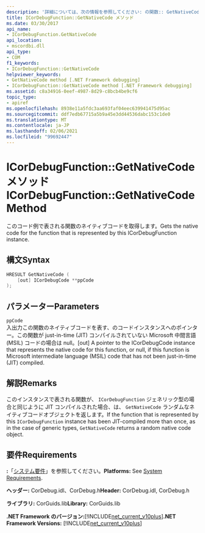 ```yaml
---
description: '詳細については、次の情報を参照してください: の関数:: GetNativeCode メソッド'
title: ICorDebugFunction::GetNativeCode メソッド
ms.date: 03/30/2017
api_name:
- ICorDebugFunction.GetNativeCode
api_location:
- mscordbi.dll
api_type:
- COM
f1_keywords:
- ICorDebugFunction::GetNativeCode
helpviewer_keywords:
- GetNativeCode method [.NET Framework debugging]
- ICorDebugFunction::GetNativeCode method [.NET Framework debugging]
ms.assetid: c8a34916-0eef-4987-8d29-c8bcb4be9cf6
topic_type:
- apiref
ms.openlocfilehash: 8938e11a5fdc3aa693faf04eec639941475d95ac
ms.sourcegitcommit: ddf7edb67715a5b9a45e3dd44536dabc153c1de0
ms.translationtype: MT
ms.contentlocale: ja-JP
ms.lasthandoff: 02/06/2021
ms.locfileid: "99692447"
---
```

# <a name="icordebugfunctiongetnativecode-method"></a><span data-ttu-id="1f321-103">ICorDebugFunction::GetNativeCode メソッド</span><span class="sxs-lookup"><span data-stu-id="1f321-103">ICorDebugFunction::GetNativeCode Method</span></span>

<span data-ttu-id="1f321-104">このコード例で表される関数のネイティブコードを取得します。</span><span class="sxs-lookup"><span data-stu-id="1f321-104">Gets the native code for the function that is represented by this ICorDebugFunction instance.</span></span>  
  
## <a name="syntax"></a><span data-ttu-id="1f321-105">構文</span><span class="sxs-lookup"><span data-stu-id="1f321-105">Syntax</span></span>  
  
```cpp  
HRESULT GetNativeCode (  
    [out] ICorDebugCode **ppCode  
);  
```  
  
## <a name="parameters"></a><span data-ttu-id="1f321-106">パラメーター</span><span class="sxs-lookup"><span data-stu-id="1f321-106">Parameters</span></span>  

 `ppCode`  
 <span data-ttu-id="1f321-107">入出力この関数のネイティブコードを表す、のコードインスタンスへのポインター。この関数が just-in-time (JIT) コンパイルされていない Microsoft 中間言語 (MSIL) コードの場合は null。</span><span class="sxs-lookup"><span data-stu-id="1f321-107">[out] A pointer to the ICorDebugCode instance that represents the native code for this function, or null, if this function is Microsoft intermediate language (MSIL) code that has not been just-in-time (JIT) compiled.</span></span>  
  
## <a name="remarks"></a><span data-ttu-id="1f321-108">解説</span><span class="sxs-lookup"><span data-stu-id="1f321-108">Remarks</span></span>  

 <span data-ttu-id="1f321-109">このインスタンスで表される関数が、 `ICorDebugFunction` ジェネリック型の場合と同じように JIT コンパイルされた場合、は、 `GetNativeCode` ランダムなネイティブコードオブジェクトを返します。</span><span class="sxs-lookup"><span data-stu-id="1f321-109">If the function that is represented by this `ICorDebugFunction` instance has been JIT-compiled more than once, as in the case of generic types, `GetNativeCode` returns a random native code object.</span></span>  
  
## <a name="requirements"></a><span data-ttu-id="1f321-110">要件</span><span class="sxs-lookup"><span data-stu-id="1f321-110">Requirements</span></span>  

 <span data-ttu-id="1f321-111">**:**「[システム要件](../../get-started/system-requirements.md)」を参照してください。</span><span class="sxs-lookup"><span data-stu-id="1f321-111">**Platforms:** See [System Requirements](../../get-started/system-requirements.md).</span></span>  
  
 <span data-ttu-id="1f321-112">**ヘッダー:** CorDebug.idl、CorDebug.h</span><span class="sxs-lookup"><span data-stu-id="1f321-112">**Header:** CorDebug.idl, CorDebug.h</span></span>  
  
 <span data-ttu-id="1f321-113">**ライブラリ:** CorGuids.lib</span><span class="sxs-lookup"><span data-stu-id="1f321-113">**Library:** CorGuids.lib</span></span>  
  
 <span data-ttu-id="1f321-114">**.NET Framework のバージョン:**[!INCLUDE[net_current_v10plus](../../../../includes/net-current-v10plus-md.md)]</span><span class="sxs-lookup"><span data-stu-id="1f321-114">**.NET Framework Versions:** [!INCLUDE[net_current_v10plus](../../../../includes/net-current-v10plus-md.md)]</span></span>
